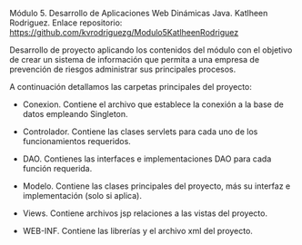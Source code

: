 Módulo 5. 
Desarrollo de Aplicaciones Web Dinámicas Java. 
Katlheen Rodriguez.
Enlace repositorio: https://github.com/kvrodriguezg/Modulo5KatlheenRodriguez

Desarrollo de proyecto aplicando los contenidos del módulo con el objetivo de crear un sistema de información que permita a una empresa de prevención de riesgos administrar sus principales procesos.

A continuación detallamos las carpetas principales del proyecto:

- Conexion. Contiene el archivo que establece la conexión a la base de datos empleando Singleton. 

- Controlador. Contiene las clases servlets para cada uno de los funcionamientos requeridos.

- DAO. Contienes las interfaces e implementaciones DAO para cada función requerida.

- Modelo. Contiene las clases principales del proyecto, más su interfaz e implementación (solo si aplica).

- Views. Contiene archivos jsp relaciones a las vistas del proyecto.

- WEB-INF. Contiene las librerías y el archivo xml del proyecto.
